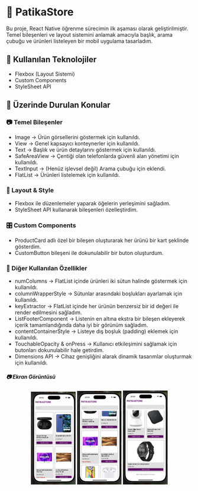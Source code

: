 # 📱 PatikaStore

Bu proje, React Native öğrenme sürecimin ilk aşaması olarak geliştirilmiştir. Temel bileşenleri ve layout sistemini anlamak amacıyla başlık, arama çubuğu ve ürünleri listeleyen bir mobil uygulama tasarladım.

## 🚀 Kullanılan Teknolojiler

- Flexbox (Layout Sistemi)
- Custom Components
- StyleSheet API

## 📌 Üzerinde Durulan Konular

### 📷 Temel Bileşenler

- Image → Ürün görsellerini göstermek için kullanıldı.
- View → Genel kapsayıcı konteynerler için kullanıldı.
- Text → Başlık ve ürün detaylarını göstermek için kullanıldı.
- SafeAreaView → Çentiği olan telefonlarda güvenli alan yönetimi için kullanıldı.
- TextInput → (Henüz işlevsel değil) Arama çubuğu için eklendi.
- FlatList → Ürünleri listelemek için kullanıldı.

### 🎨 Layout & Style

- Flexbox ile düzenlemeler yaparak öğelerin yerleşimini sağladım.
- StyleSheet API kullanarak bileşenleri özelleştirdim.

### 🎛 Custom Components

- ProductCard adlı özel bir bileşen oluşturarak her ürünü bir kart şeklinde gösterdim.
- CustomButton bileşeni ile dokunulabilir bir buton oluşturdum.

### 📏 Diğer Kullanılan Özellikler

- numColumns → FlatList içinde ürünleri iki sütun halinde göstermek için kullanıldı.
- columnWrapperStyle → Sütunlar arasındaki boşlukları ayarlamak için kullanıldı.
- keyExtractor → FlatList içinde her ürünün benzersiz bir id değeri ile render edilmesini sağladım.
- ListFooterComponent → Listenin en altına ekstra bir bileşen ekleyerek içerik tamamlandığında daha iyi bir görünüm sağladım.
- contentContainerStyle → Listeye dış boşluk (padding) eklemek için kullanıldı.
- TouchableOpacity & onPress → Kullanıcı etkileşimini sağlamak için butonları dokunulabilir hale getirdim.
- Dimensions API → Cihaz genişliğini alarak dinamik tasarımlar oluşturmak için kullanıldı.

##### 📷 Ekran Görüntüsü
<p align="center" width="100%">
<img src="./assets/images/patikastore-1.png" width="24%" />
<img src="./assets/images/patikastore-2.png" width="24%" />
<img src="./assets/images/patikastore-3.png" width="24%" />
</p>
